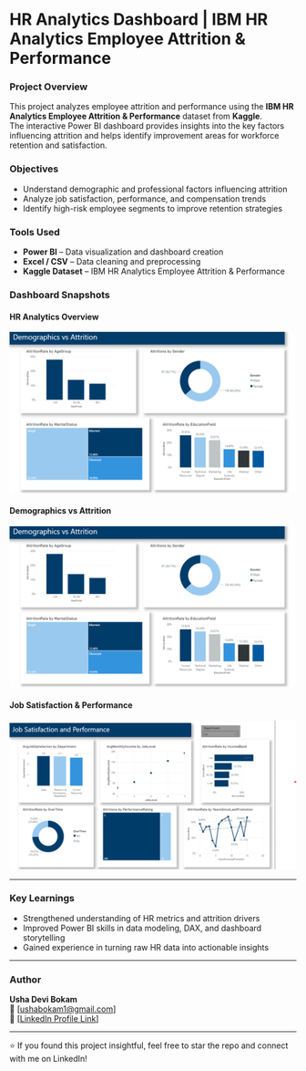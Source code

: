 # HR Analytics Dashboard | IBM HR Analytics Employee Attrition & Performance

### Project Overview
This project analyzes employee attrition and performance using the **IBM HR Analytics Employee Attrition & Performance** dataset from **Kaggle**.  
The interactive Power BI dashboard provides insights into the key factors influencing attrition and helps identify improvement areas for workforce retention and satisfaction.


### Objectives
- Understand demographic and professional factors influencing attrition  
- Analyze job satisfaction, performance, and compensation trends  
- Identify high-risk employee segments to improve retention strategies  


### Tools Used
- **Power BI** – Data visualization and dashboard creation  
- **Excel / CSV** – Data cleaning and preprocessing  
- **Kaggle Dataset** – IBM HR Analytics Employee Attrition & Performance  


### Dashboard Snapshots
#### **HR Analytics Overview**
![Overview](https://github.com/ushabokam/HR-Analytics-Dashboard-IBM-HR-Analytics-Employee-Attrition-Performance/blob/main/Demographics.png)

#### **Demographics vs Attrition**
![Demographics](https://github.com/ushabokam/HR-Analytics-Dashboard-IBM-HR-Analytics-Employee-Attrition-Performance/blob/main/Demographics.png)

#### **Job Satisfaction & Performance**
![Job Satisfaction](JobSatisfaction.png)

---

### Key Learnings
- Strengthened understanding of HR metrics and attrition drivers  
- Improved Power BI skills in data modeling, DAX, and dashboard storytelling  
- Gained experience in turning raw HR data into actionable insights  

---

### Author
**Usha Devi Bokam**  
📧 [ushabokam1@gmail.com]  
💼 [[LinkedIn Profile Link](https://www.linkedin.com/in/usha-bokam-a715542b0/)]

---
⭐ If you found this project insightful, feel free to star the repo and connect with me on LinkedIn!

